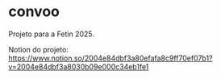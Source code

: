 # convoo
Projeto para a Fetin 2025.

Notion do projeto: https://www.notion.so/2004e84dbf3a80efafa8c9ff70ef07b1?v=2004e84dbf3a8030b09e000c34eb1fe1
